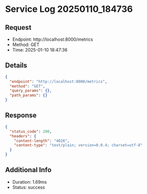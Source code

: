 # Service Log 20250110_184736

## Request
- Endpoint: http://localhost:8000/metrics
- Method: GET
- Time: 2025-01-10 18:47:36

## Details
```json
{
  "endpoint": "http://localhost:8000/metrics",
  "method": "GET",
  "query_params": {},
  "path_params": {}
}
```

## Response
```json
{
  "status_code": 200,
  "headers": {
    "content-length": "4026",
    "content-type": "text/plain; version=0.0.4; charset=utf-8"
  }
}
```

## Additional Info
- Duration: 1.69ms
- Status: success
